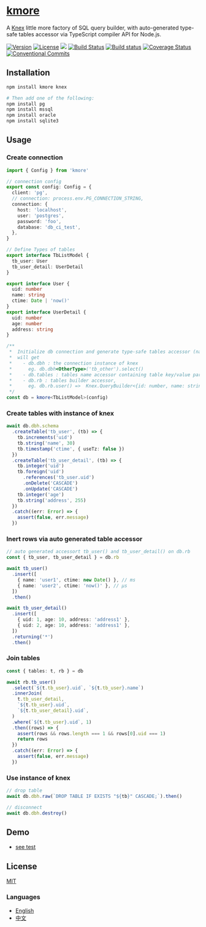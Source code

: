 # [kmore](https://waitingsong.github.io/kmore/)

A [Knex](https://knexjs.org/) little more factory of SQL query builder,
with auto-generated type-safe tables accessor via TypeScript compiler API for Node.js.


[![Version](https://img.shields.io/npm/v/kmore.svg)](https://www.npmjs.com/package/kmore)
[![License](https://img.shields.io/badge/license-MIT-blue.svg)](https://opensource.org/licenses/MIT)
![](https://img.shields.io/badge/lang-TypeScript-blue.svg)
[![Build Status](https://travis-ci.org/waitingsong/kmore.svg?branch=master)](https://travis-ci.org/waitingsong/kmore)
[![Build status](https://ci.appveyor.com/api/projects/status/nkseik96p23fcvpm/branch/master?svg=true)](https://ci.appveyor.com/project/waitingsong/kmore/branch/master)
[![Coverage Status](https://coveralls.io/repos/github/waitingsong/kmore/badge.svg?branch=master)](https://coveralls.io/github/waitingsong/kmore?branch=master)
[![Conventional Commits](https://img.shields.io/badge/Conventional%20Commits-1.0.0-yellow.svg)](https://conventionalcommits.org)


## Installation
```sh
npm install kmore knex

# Then add one of the following:
npm install pg
npm install mssql
npm install oracle
npm install sqlite3
```

## Usage

### Create connection
```ts
import { Config } from 'kmore'

// connection config
export const config: Config = {
  client: 'pg',
  // connection: process.env.PG_CONNECTION_STRING,
  connection: {
    host: 'localhost',
    user: 'postgres',
    password: 'foo',
    database: 'db_ci_test',
  },
}

// Define Types of tables
export interface TbListModel {
  tb_user: User
  tb_user_detail: UserDetail
}

export interface User {
  uid: number
  name: string
  ctime: Date | 'now()'
}
export interface UserDetail {
  uid: number
  age: number
  address: string
}  

/**
 *  Initialize db connection and generate type-safe tables accessor (name and builder)
 *  will get
 *    - db.dbh : the connection instance of knex
 *      eg. db.dbh<OtherType>('tb_other').select()
 *    - db.tables : tables name accessor containing table key/value paris
 *    - db.rb : tables builder accessor,   
 *      eg. db.rb.user() =>  Knex.QueryBuilder<{id: number, name: string}>
 */
const db = kmore<TbListModel>(config)

```

### Create tables with instance of knex
```ts
await db.dbh.schema
  .createTable('tb_user', (tb) => {
    tb.increments('uid')
    tb.string('name', 30)
    tb.timestamp('ctime', { useTz: false })
  })
  .createTable('tb_user_detail', (tb) => {
    tb.integer('uid')
    tb.foreign('uid')
      .references('tb_user.uid')
      .onDelete('CASCADE')
      .onUpdate('CASCADE')
    tb.integer('age')
    tb.string('address', 255)
  })
  .catch((err: Error) => {
    assert(false, err.message)
  })
```

### Inert rows via auto generated table accessor
```ts
// auto generated accessort tb_user() and tb_user_detail() on db.rb
const { tb_user, tb_user_detail } = db.rb

await tb_user()
  .insert([
    { name: 'user1', ctime: new Date() }, // ms
    { name: 'user2', ctime: 'now()' }, // μs
  ])
  .then()

await tb_user_detail()
  .insert([
    { uid: 1, age: 10, address: 'address1' },
    { uid: 2, age: 10, address: 'address1' },
  ])
  .returning('*')
  .then()
```

### Join tables
```ts
const { tables: t, rb } = db

await rb.tb_user()
  .select(`${t.tb_user}.uid`, `${t.tb_user}.name`)
  .innerJoin(
    t.tb_user_detail,
    `${t.tb_user}.uid`,
    `${t.tb_user_detail}.uid`,
  )
  .where(`${t.tb_user}.uid`, 1)
  .then((rows) => {
    assert(rows && rows.length === 1 && rows[0].uid === 1)
    return rows
  })
  .catch((err: Error) => {
    assert(false, err.message)
  })
```

### Use instance of knex
```ts
// drop table
await db.dbh.raw(`DROP TABLE IF EXISTS "${tb}" CASCADE;`).then()

// disconnect
await db.dbh.destroy()
```


## Demo
- [see test](https://github.com/waitingsong/kmore/blob/master/test/)


## License
[MIT](LICENSE)


### Languages
- [English](README.md)
- [中文](README.zh-CN.md)
